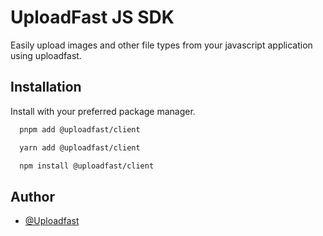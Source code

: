 # UploadFast JS SDK

Easily upload images and other file types from your javascript application using uploadfast.

## Installation

Install with your preferred package manager.

```bash
  pnpm add @uploadfast/client
```

```bash
  yarn add @uploadfast/client
```

```bash
  npm install @uploadfast/client
```

## Author

- [@Uploadfast](https://www.github.com/upload-fast)
